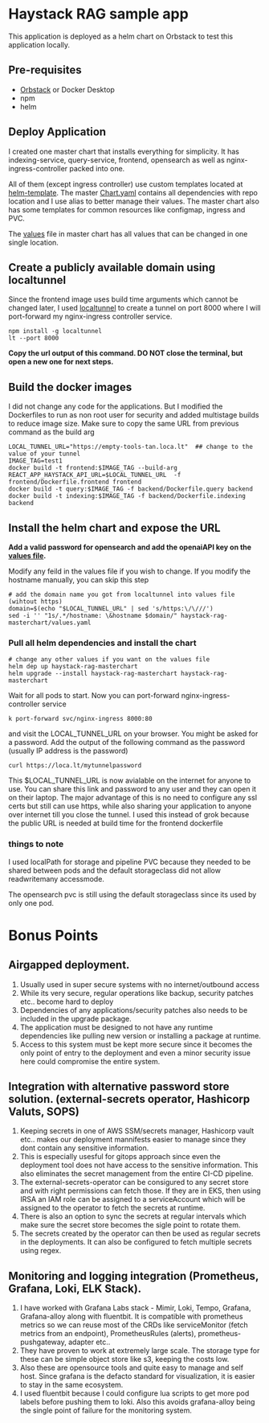 # Haystack RAG sample app
This application is deployed as a helm chart on Orbstack to test this application locally. 

## Pre-requisites

* [Orbstack](https://orbstack.dev/) or Docker Desktop
* npm 
* helm

## Deploy Application 

I created one master chart that installs everything for simplicity. 
It has indexing-service, query-service, frontend, opensearch as well as nginx-ingress-controller packed into one.

All of them (except ingress controller) use custom templates located at [helm-template](./helm-template). The master [Chart.yaml](./haystack-rag-masterchart/Chart.yaml) contains all dependencies with repo location and I use alias to better manage their values.
The master chart also has some templates for common resources like configmap, ingress and PVC.

The [values](./haystack-rag-masterchart/values.yaml) file in master chart has all values that can be changed in one single location.

## Create a publicly available domain using localtunnel

Since the frontend image uses build time arguments which cannot be changed later, I used [localtunnel](https://theboroer.github.io/localtunnel-www/) to create a tunnel on port 8000 where I will port-forward my nginx-ingress controller service.

```
npm install -g localtunnel
lt --port 8000  
```
**Copy the url output of this command. DO NOT close the terminal, but open a new one for next steps.**

## Build the docker images 

I did not change any code for the applications. But I modified the Dockerfiles to run as non root user for security and added multistage builds to reduce image size. Make sure to copy the same URL from previous command as the build arg

```
LOCAL_TUNNEL_URL="https://empty-tools-tan.loca.lt"  ## change to the value of your tunnel 
IMAGE_TAG=test1
docker build -t frontend:$IMAGE_TAG --build-arg REACT_APP_HAYSTACK_API_URL=$LOCAL_TUNNEL_URL  -f frontend/Dockerfile.frontend frontend 
docker build -t query:$IMAGE_TAG -f backend/Dockerfile.query backend
docker build -t indexing:$IMAGE_TAG -f backend/Dockerfile.indexing backend
```

## Install the helm chart and expose the URL

**Add a valid password for opensearch and add the openaiAPI key on the [values file](./haystack-rag-masterchart/values.yaml).**

Modify any feild in the values file if you wish to change.
If you modify the hostname manually, you can skip this step
```
# add the domain name you got from localtunnel into values file (wihtout https)
domain=$(echo "$LOCAL_TUNNEL_URL" | sed 's/https:\/\///')
sed -i '' "1s/.*/hostname: \&hostname $domain/" haystack-rag-masterchart/values.yaml
````

### Pull all helm dependencies and install the chart

```
# change any other values if you want on the values file
helm dep up haystack-rag-masterchart
helm upgrade --install haystack-rag-masterchart haystack-rag-masterchart
```

Wait for all pods to start. Now you can port-forward nginx-ingress-controller service

```
k port-forward svc/nginx-ingress 8000:80
```
and visit the LOCAL_TUNNEL_URL on your browser. You might be asked for a password. Add the output of the following command as the password (usually IP address is the password)

```
curl https://loca.lt/mytunnelpassword
```

This $LOCAL_TUNNEL_URL is now avialable on the internet for anyone to use. You can share this link and password to any user and they can open it on their laptop.
The major advantage of this is no need to configure any ssl certs but still can use https, while also sharing your application to anyone over internet till you close the tunnel.
I used this instead of grok because the public URL is needed at build time for the frontend dockerfile


### things to note 

I used localPath for storage and pipeline PVC because they needed to be shared between pods and the default storageclass did not allow readwritemany accessmode.

The opensearch pvc is still using the default storageclass since its used by only one pod.


# Bonus Points

## Airgapped deployment.
1. Usually used in super secure systems with no internet/outbound access
2. While its very secure, regular operations like backup, security patches etc.. become hard to deploy
3. Dependencies of any applications/security patches also needs to be included in the upgrade package.
4. The application must be designed to not have any runtime dependencies like pulling new version or installing a package at runtime.
5. Access to this system must be kept more secure since it becomes the only point of entry to the deployment and even a minor security issue here could compromise the entire system.

## Integration with alternative password store solution. (external-secrets operator, Hashicorp Valuts, SOPS)
1. Keeping secrets in one of AWS SSM/secrets manager, Hashicorp vault etc.. makes our deployment mannifests easier to manage since they dont contain any sensitive information.
2. This is especially usesful for gitops approach since even the deployment tool does not have access to the sensitive information. This also eliminates the secret management from the entire CI-CD pipeline. 
3. The external-secrets-operator can be consigured to any secret store and with right permissions can fetch those. If they are in EKS, then using IRSA an IAM role can be assigned to a serviceAccount which will be assigned to the operator to fetch the secrets at runtime. 
4. There is also an option to sync the secrets at regular intervals which make sure the secret store becomes the sigle point to rotate them.
5. The secrets created by the operator can then be used as regular secrets in the deployments. It can also be configured to fetch multiple secrets using regex.



## Monitoring and logging integration (Prometheus, Grafana, Loki, ELK Stack).

1. I have worked with Grafana Labs stack - Mimir, Loki, Tempo, Grafana, Grafana-alloy along with fluentbit. It is compatible with prometheus metrics so we can reuse most of the CRDs like serviceMonitor (fetch metrics from an endpoint), PrometheusRules (alerts), prometheus-pushgateway, adapter etc.. 
2. They have proven to work at extremely large scale. The storage type for these can be simple object store like s3, keeping the costs low. 
3. Also these are opensource tools and quite easy to manage and self host. Since grafana is the defacto standard for visualization, it is easier to stay in the same ecosystem. 
4. I used fluentbit because I could configure lua scripts to get more pod labels before pushing them to loki. Also this avoids grafana-alloy being the single point of failure for the monitoring system.

